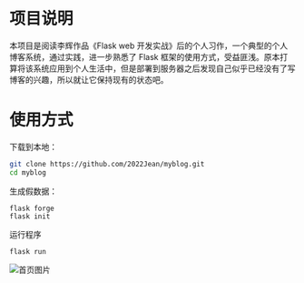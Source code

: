 # 项目说明
本项目是阅读李辉作品《Flask web 开发实战》后的个人习作，一个典型的个人博客系统，通过实践，进一步熟悉了 Flask 框架的使用方式，受益匪浅。原本打算将该系统应用到个人生活中，但是部署到服务器之后发现自己似乎已经没有了写博客的兴趣，所以就让它保持现有的状态吧。

# 使用方式

下载到本地：
```bash
git clone https://github.com/2022Jean/myblog.git
cd myblog
```

生成假数据：
```shell
flask forge
flask init
```

运行程序
```shell
flask run
```

![首页图片](https://github.com/2022Jean/myblog/blob/main/img/home.png)
